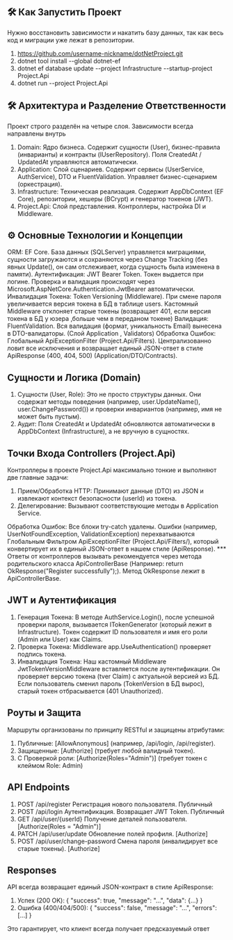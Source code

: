 ## 🛠️ Как Запустить Проект

Нужно восстановить зависимости и накатить базу данных, так как весь код и миграции уже лежат в репозитории.

1) https://github.com/username-nickname/dotNetProject.git
2) dotnet tool install --global dotnet-ef
3) dotnet ef database update --project Infrastructure --startup-project Project.Api
4) dotnet run --project Project.Api

## 🛠️ Архитектура и Разделение Ответственности

Проект строго разделён на четыре слоя. Зависимости всегда направлены внутрь

1) Domain: Ядро бизнеса. Содержит сущности (User), бизнес-правила (инварианты) и контракты (IUserRepository). Поля CreatedAt / UpdatedAt управляются автоматически.
2) Application: Слой сценариев. Содержит сервисы (UserService, AuthService), DTO и FluentValidation. Управляет бизнес-сценарием (оркестрация).
3) Infrastructure: Техническая реализация. Содержит AppDbContext (EF Core), репозитории, хешеры (BCrypt) и генератор токенов (JWT).
4) Project.Api: Слой представления. Контроллеры, настройка DI и Middleware.

## ⚙️ Основные Технологии и Концепции

ORM: EF Core. База данных (SQLServer) управляется миграциями, сущности загружаются и сохраняются через Change Tracking (без явных Update(), он сам отслеживает, когда сущность была изменена в памяти).
Аутентификация: JWT Bearer Token. Токен выдается при логине. Проверка и валидация происходят через Microsoft.AspNetCore.Authentication.JwtBearer автоматически.
Инвалидация Токена: Token Versioning (Middleware). При смене пароля увеличивается версия токена в БД в таблице users. Кастомный Middleware отклоняет старые токены (возвращает 401, если версия токена в БД у юзера ,больше чем в переданом токене)
Валидация: FluentValidation. Вся валидация (формат, уникальность Email) вынесена в DTO-валидаторы. (Слой Application , Validators)
Обработка Ошибок: Глобальный ApiExceptionFilter (Project.Api/Filters). Централизованно ловит все исключения и возвращает единый JSON-ответ в стиле ApiResponse<T> (400, 404, 500) (Application/DTO/Contracts).

## Сущности и Логика (Domain)
1) Сущности (User, Role): Это не просто структуры данных. Они содержат методы поведения (например, user.UpdateName(), user.ChangePassword()) и проверки инвариантов (например, имя не может быть пустым).
2) Аудит: Поля CreatedAt и UpdatedAt обновляются автоматически в AppDbContext (Infrastructure), а не вручную в сущностях.

## Точки Входа Controllers (Project.Api)
Контроллеры в проекте Project.Api максимально тонкие и выполняют две главные задачи:
1) Прием/Обработка HTTP: Принимают данные (DTO) из JSON и извлекают контекст безопасности (userId) из токена.
2) Делегирование: Вызывают соответствующие методы в Application Service.

Обработка Ошибок: Все блоки try-catch удалены. Ошибки (например, UserNotFoundException, ValidationException) перехватываются Глобальным Фильтром ApiExceptionFilter (Project.Api/Filters/), который конвертирует их в единый JSON-ответ в нашем стиле (ApiResponse).
*** Ответы от контроллеров вызывать рекомендуется через метода родительского класса ApiControllerBase (Например: return OkResponse("Register successfully");). Метод OkResponse лежит в ApiControllerBase.

## JWT и Аутентификация
1) Генерация Токена: В методе AuthService.Login(), после успешной проверки пароля, вызывается ITokenGenerator (который лежит в Infrastructure). Токен содержит ID пользователя и имя его роли (Admin или User) как Claims.
2) Проверка Токена: Middleware app.UseAuthentication() проверяет подпись токена.
3) Инвалидация Токена: Наш кастомный Middleware JwtTokenVersionMiddleware вставляется после аутентификации. Он проверяет версию токена (tver Claim) с актуальной версией из БД. Если пользователь сменил пароль (TokenVersion в БД вырос), старый токен отбрасывается (401 Unauthorized).

## Роуты и Защита
Маршруты организованы по принципу RESTful и защищены атрибутами:

1) Публичные: [AllowAnonymous] (например, /api/login, /api/register).
2) Защищенные: [Authorize] (требует любой валидный токен).
3) С Проверкой роли: [Authorize(Roles="Admin")] (требует токен с клеймом Role: Admin)


## API Endpoints

1) POST /api/register Регистрация нового пользователя. Публичный
2) POST /api/login	Аутентификация. Возвращает JWT Token.	Публичный
3) GET /api/user/{userId}	Получение деталей пользователя.	[Authorize(Roles = "Admin")]
4) PATCH /api/user/update	Обновление полей профиля.	[Authorize]
5) POST	/api/user/change-password	Смена пароля (инвалидирует все старые токены).	[Authorize]

## Responses
API всегда возвращает единый JSON-контракт в стиле ApiResponse<T>:

1) Успех (200 OK): { "success": true, "message": "...", "data": {...} }
2) Ошибка (400/404/500): { "success": false, "message": "...", "errors": [...] }

Это гарантирует, что клиент всегда получает предсказуемый ответ
